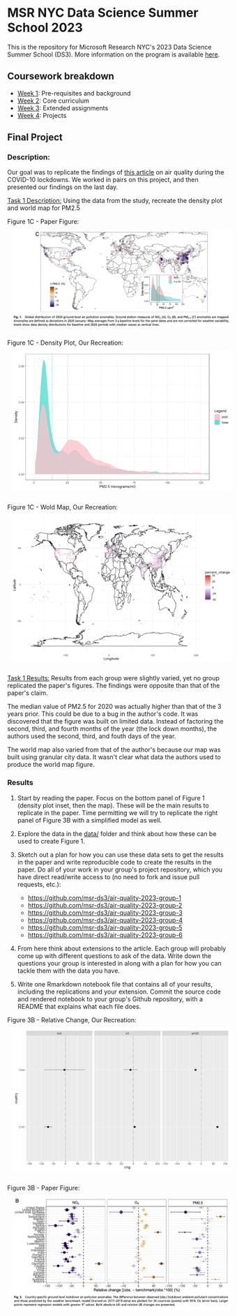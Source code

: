 # MSR NYC Data Science Summer School 2023

This is the repository for Microsoft Research NYC's 2023 Data Science Summer School (DS3). More information on the program is available [here](http://ds3.research.microsoft.com).

## Coursework breakdown

- [Week 1](week1/): Pre-requisites and background
- [Week 2](week2/): Core curriculum
- [Week 3](week3/): Extended assignments
- [Week 4](week4/): Projects

## Final Project

### Description:

Our goal was to replicate the findings of [this article](https://www.pnas.org/doi/10.1073/pnas.2006853117#sec-1) on air quality during the COVID-10 lockdowns. We worked in pairs on this project, and then presented our findings on the last day.

<u>Task 1 Description:</u> Using the data from the study, recreate the density plot and world map for PM2.5

Figure 1C - Paper Figure:
<img style="margin: 10px; max-height: 550px; width: auto; @media (max-width: 550px) { max-height: 100%; width: auto; }" src="https://github.com/aleksgeorgi/MicrosoftResearchSummerDataScienceSchoolCoursework/blob/master/week4/Images/Paper-WorldMap.png" alt="Figure 1C - World Map and Density" />

Figure 1C - Density Plot, Our Recreation:
<img style="margin: 10px; max-height: 550px; width: auto; @media (max-width: 550px) { max-height: 100%; width: auto; }" src="https://github.com/aleksgeorgi/MicrosoftResearchSummerDataScienceSchoolCoursework/blob/master/week4/Images/DensityPlot.png" alt="DensityPlot" />

Figure 1C - Wold Map, Our Recreation:
<img style="margin: 10px; max-height: 550px; width: auto; @media (max-width: 550px) { max-height: 100%; width: auto; }" src="https://github.com/aleksgeorgi/MicrosoftResearchSummerDataScienceSchoolCoursework/blob/master/week4/Images/WoldMap.png" alt="WorldMap" />

<u>Task 1 Results:</u> Results from each group were slightly varied, yet no group replicated the paper's figures. The findings were opposite than that of the paper's claim.

The median value of PM2.5 for 2020 was actually higher than that of the 3 years prior. This could be due to a bug in the author's code. It was discovered that the figure was built on limited data. Instead of factoring the second, third, and fourth months of the year (the lock down months), the authors used the second, third, and fouth days of the year.

The world map also varied from that of the author's because our map was built using granular city data. It wasn't clear what data the authors used to produce the world map figure.

### Results

1. Start by reading the paper. Focus on the bottom panel of Figure 1 (density plot inset, then the map). These will be the main results to replicate in the paper. Time permitting we will try to replicate the right panel of Figure 3B with a simplified model as well.

2. Explore the data in the [data/](data/) folder and think about how these can be used to create Figure 1.

3. Sketch out a plan for how you can use these data sets to get the results in the paper and write reproducible code to create the results in the paper. Do all of your work in your group's project repository, which you have direct read/write access to (no need to fork and issue pull requests, etc.):

   - https://github.com/msr-ds3/air-quality-2023-group-1
   - https://github.com/msr-ds3/air-quality-2023-group-2
   - https://github.com/msr-ds3/air-quality-2023-group-3
   - https://github.com/msr-ds3/air-quality-2023-group-4
   - https://github.com/msr-ds3/air-quality-2023-group-5
   - https://github.com/msr-ds3/air-quality-2023-group-6

4. From here think about extensions to the article. Each group will probably come up with different questions to ask of the data. Write down the questions your group is interested in along with a plan for how you can tackle them with the data you have.

5. Write one Rmarkdown notebook file that contains all of your results, including the replications and your extension. Commit the source code and rendered notebook to your group's Github repository, with a README that explains what each file does.

Figure 3B - Relative Change, Our Recreation:
<img style="margin: 10px; max-height: 550px; width: auto; @media (max-width: 550px) { max-height: 100%; width: auto; }" src="https://github.com/aleksgeorgi/MicrosoftResearchSummerDataScienceSchoolCoursework/blob/master/week4/Images/RelativeChange.png" alt="Relative Change" />

Figure 3B - Paper Figure:
<img style="margin: 10px; max-height: 550px; width: auto; @media (max-width: 550px) { max-height: 100%; width: auto; }" src="https://github.com/aleksgeorgi/MicrosoftResearchSummerDataScienceSchoolCoursework/blob/master/week4/Images/Paper_Figure3B.png" alt="Relative Change" />
